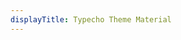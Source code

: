 ```yaml
---
displayTitle: Typecho Theme Material
---
```


<script>
        const repo = "https://api.github.com/repos/idawnlight/typecho-theme-material/releases/latest";
        $.getJSON(repo).done(function (data) {
            window.location = "https://onedrive.idawnlight.com/Material/Material-" + (data.tag_name) + ".zip";
        })
</script>